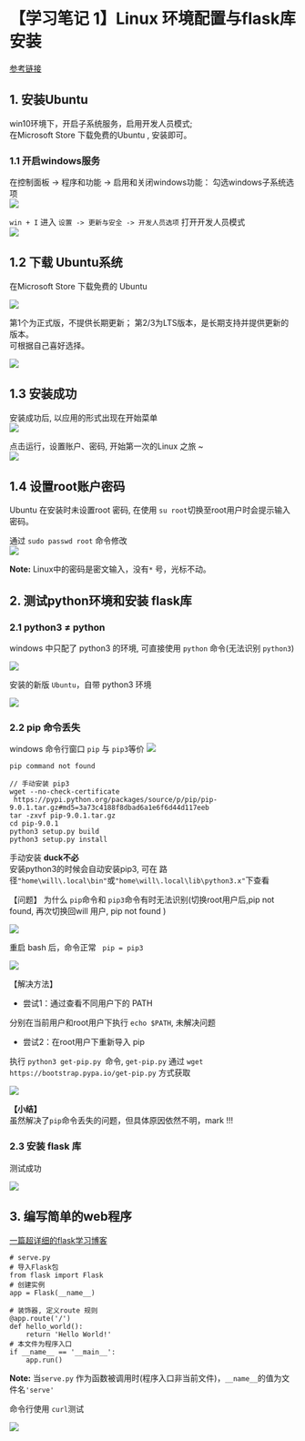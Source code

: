 # 【学习笔记 1】Linux 环境配置与flask库安装 

[参考链接](https://www.linuxprobe.com/win10-linux-systeam.html)

## 1. 安装Ubuntu 
win10环境下，开启子系统服务，启用开发人员模式;   
在Microsoft Store 下载免费的Ubuntu , 安装即可。  

### 1.1 开启windows服务
 

在控制面板 -> 程序和功能 -> 启用和关闭windows功能： 勾选windows子系统选项  
![](./pic/1.jpg)

`win + I` 进入 `设置 -> 更新与安全 -> 开发人员选项`  打开开发人员模式  
![](./pic/2.jpg)


## 1.2 下载 Ubuntu系统

在Microsoft Store 下载免费的 Ubuntu   

![](./pic/3.jpg)

第1个为正式版，不提供长期更新；
第2/3为LTS版本，是长期支持并提供更新的版本。  
可根据自己喜好选择。

![](./pic/4.jpg)


## 1.3 安装成功

安装成功后, 以应用的形式出现在开始菜单  
![](./pic/5.jpg)

点击运行，设置账户、密码, 开始第一次的Linux 之旅 ~   
![](./pic/6.jpg)

## 1.4 设置root账户密码 

Ubuntu 在安装时未设置root 密码, 在使用 `su root`切换至root用户时会提示输入密码。  

通过 `sudo passwd root` 命令修改  
![](./pic/7.jpg)

**Note:** Linux中的密码是密文输入，没有`*` 号，光标不动。  

## 2. 测试python环境和安装 flask库  

### 2.1 python3 ≠ python 

windows 中只配了 python3 的环境, 可直接使用 `python` 命令(无法识别 `python3`)  

![](./pic/8.jpg)  

安装的新版 `Ubuntu`，自带 python3 环境  

![](./pic/9.jpg) 

### 2.2  pip 命令丢失

windows 命令行窗口 `pip` 与 `pip3`等价
![](./pic/10.jpg)

`pip command not found `     
  
	// 手动安装 pip3
	wget --no-check-certificate  https://pypi.python.org/packages/source/p/pip/pip-9.0.1.tar.gz#md5=3a73c4188f8dbad6a1e6f6d44d117eeb
	tar -zxvf pip-9.0.1.tar.gz 
	cd pip-9.0.1
	python3 setup.py build
	python3 setup.py install

手动安装 **duck不必**  
安装python3的时候会自动安装pip3, 可在 路径`"home\will\.local\bin"`或`"home\will\.local\lib\python3.x"`下查看  

【问题】
为什么 `pip`命令和 `pip3`命令有时无法识别(切换root用户后,pip not found, 再次切换回will 用户, pip not found )

![](./pic/11.jpg)  

重启 bash 后，命令正常  ` pip = pip3`

![](./pic/12.jpg)  

【解决方法】  

-  尝试1：通过查看不同用户下的 PATH   

分别在当前用户和root用户下执行 `echo $PATH`, 未解决问题  


- 尝试2：在root用户下重新导入 pip 

执行 `python3 get-pip.py `命令,  `get-pip.py` 通过 `wget https://bootstrap.pypa.io/get-pip.py` 方式获取  
  
![](./pic/13.jpg) 

**【小结】**  
虽然解决了`pip`命令丢失的问题，但具体原因依然不明，mark !!!


### 2.3 安装 flask 库  

测试成功  

![](./pic/14.jpg)


## 3. 编写简单的web程序  

[一篇超详细的flask学习博客](https://blog.csdn.net/sinat_38682860/article/details/82354342?ops_request_misc=%257B%2522request%255Fid%2522%253A%2522162148005216780262560341%2522%252C%2522scm%2522%253A%252220140713.130102334..%2522%257D&request_id=162148005216780262560341&biz_id=0&utm_medium=distribute.pc_search_result.none-task-blog-2~all~sobaiduend~default-7-82354342.pc_search_result_hbase_insert&utm_term=python+flask%E6%A1%86%E6%9E%B6&spm=1018.2226.3001.4187)  

	# serve.py
	# 导入Flask包
	from flask import Flask
	# 创建实例 
	app = Flask(__name__)
	
	# 装饰器, 定义route 规则 
	@app.route('/')
	def hello_world():
	    return 'Hello World!'
	# 本文件为程序入口 
	if __name__ == '__main__':
	    app.run()

**Note:** 当`serve.py` 作为函数被调用时(程序入口非当前文件)，`__name__`的值为文件名`'serve'`


命令行使用 `curl`测试  

![](./pic/15.jpg)